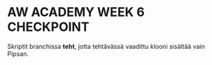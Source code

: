 # AW ACADEMY WEEK 6 CHECKPOINT

Skriptit branchissa **teht**, jotta tehtävässä vaadittu klooni sisältää vain Pipsan.